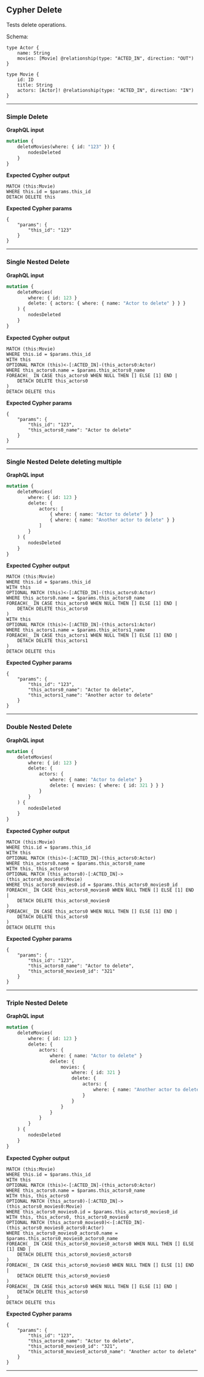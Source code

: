 ## Cypher Delete

Tests delete operations.

Schema:

```schema
type Actor {
    name: String
    movies: [Movie] @relationship(type: "ACTED_IN", direction: "OUT")
}

type Movie {
    id: ID
    title: String
    actors: [Actor]! @relationship(type: "ACTED_IN", direction: "IN")
}
```

---

### Simple Delete

**GraphQL input**

```graphql
mutation {
    deleteMovies(where: { id: "123" }) {
        nodesDeleted
    }
}
```

**Expected Cypher output**

```cypher
MATCH (this:Movie)
WHERE this.id = $params.this_id
DETACH DELETE this
```

**Expected Cypher params**

```cypher-params
{
    "params": {
        "this_id": "123"
    }
}
```

---

### Single Nested Delete

**GraphQL input**

```graphql
mutation {
    deleteMovies(
        where: { id: 123 }
        delete: { actors: { where: { name: "Actor to delete" } } }
    ) {
        nodesDeleted
    }
}
```

**Expected Cypher output**

```cypher
MATCH (this:Movie)
WHERE this.id = $params.this_id
WITH this
OPTIONAL MATCH (this)<-[:ACTED_IN]-(this_actors0:Actor)
WHERE this_actors0.name = $params.this_actors0_name
FOREACH(_ IN CASE this_actors0 WHEN NULL THEN [] ELSE [1] END |
    DETACH DELETE this_actors0
)
DETACH DELETE this
```

**Expected Cypher params**

```cypher-params
{
    "params": {
        "this_id": "123",
        "this_actors0_name": "Actor to delete"
    }
}
```

---

### Single Nested Delete deleting multiple

**GraphQL input**

```graphql
mutation {
    deleteMovies(
        where: { id: 123 }
        delete: {
            actors: [
                { where: { name: "Actor to delete" } }
                { where: { name: "Another actor to delete" } }
            ]
        }
    ) {
        nodesDeleted
    }
}
```

**Expected Cypher output**

```cypher
MATCH (this:Movie)
WHERE this.id = $params.this_id
WITH this
OPTIONAL MATCH (this)<-[:ACTED_IN]-(this_actors0:Actor)
WHERE this_actors0.name = $params.this_actors0_name
FOREACH(_ IN CASE this_actors0 WHEN NULL THEN [] ELSE [1] END |
    DETACH DELETE this_actors0
)
WITH this
OPTIONAL MATCH (this)<-[:ACTED_IN]-(this_actors1:Actor)
WHERE this_actors1.name = $params.this_actors1_name
FOREACH(_ IN CASE this_actors1 WHEN NULL THEN [] ELSE [1] END |
    DETACH DELETE this_actors1
)
DETACH DELETE this
```

**Expected Cypher params**

```cypher-params
{
    "params": {
        "this_id": "123",
        "this_actors0_name": "Actor to delete",
        "this_actors1_name": "Another actor to delete"
    }
}
```

---

### Double Nested Delete

**GraphQL input**

```graphql
mutation {
    deleteMovies(
        where: { id: 123 }
        delete: {
            actors: {
                where: { name: "Actor to delete" }
                delete: { movies: { where: { id: 321 } } }
            }
        }
    ) {
        nodesDeleted
    }
}
```

**Expected Cypher output**

```cypher
MATCH (this:Movie)
WHERE this.id = $params.this_id
WITH this
OPTIONAL MATCH (this)<-[:ACTED_IN]-(this_actors0:Actor)
WHERE this_actors0.name = $params.this_actors0_name
WITH this, this_actors0
OPTIONAL MATCH (this_actors0)-[:ACTED_IN]->(this_actors0_movies0:Movie)
WHERE this_actors0_movies0.id = $params.this_actors0_movies0_id
FOREACH(_ IN CASE this_actors0_movies0 WHEN NULL THEN [] ELSE [1] END |
    DETACH DELETE this_actors0_movies0
)
FOREACH(_ IN CASE this_actors0 WHEN NULL THEN [] ELSE [1] END |
    DETACH DELETE this_actors0
)
DETACH DELETE this
```

**Expected Cypher params**

```cypher-params
{
    "params": {
        "this_id": "123",
        "this_actors0_name": "Actor to delete",
        "this_actors0_movies0_id": "321"
    }
}
```

---

### Triple Nested Delete

**GraphQL input**

```graphql
mutation {
    deleteMovies(
        where: { id: 123 }
        delete: {
            actors: {
                where: { name: "Actor to delete" }
                delete: {
                    movies: {
                        where: { id: 321 }
                        delete: {
                            actors: {
                                where: { name: "Another actor to delete" }
                            }
                        }
                    }
                }
            }
        }
    ) {
        nodesDeleted
    }
}
```

**Expected Cypher output**

```cypher
MATCH (this:Movie)
WHERE this.id = $params.this_id
WITH this
OPTIONAL MATCH (this)<-[:ACTED_IN]-(this_actors0:Actor)
WHERE this_actors0.name = $params.this_actors0_name
WITH this, this_actors0
OPTIONAL MATCH (this_actors0)-[:ACTED_IN]->(this_actors0_movies0:Movie)
WHERE this_actors0_movies0.id = $params.this_actors0_movies0_id
WITH this, this_actors0, this_actors0_movies0
OPTIONAL MATCH (this_actors0_movies0)<-[:ACTED_IN]-(this_actors0_movies0_actors0:Actor)
WHERE this_actors0_movies0_actors0.name = $params.this_actors0_movies0_actors0_name
FOREACH(_ IN CASE this_actors0_movies0_actors0 WHEN NULL THEN [] ELSE [1] END |
    DETACH DELETE this_actors0_movies0_actors0
)
FOREACH(_ IN CASE this_actors0_movies0 WHEN NULL THEN [] ELSE [1] END |
    DETACH DELETE this_actors0_movies0
)
FOREACH(_ IN CASE this_actors0 WHEN NULL THEN [] ELSE [1] END |
    DETACH DELETE this_actors0
)
DETACH DELETE this
```

**Expected Cypher params**

```cypher-params
{
    "params": {
        "this_id": "123",
        "this_actors0_name": "Actor to delete",
        "this_actors0_movies0_id": "321",
        "this_actors0_movies0_actors0_name": "Another actor to delete"
    }
}
```

---
